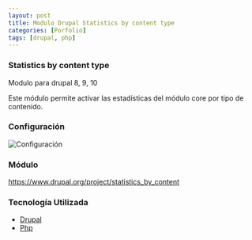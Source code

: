 ```yaml
---
layout: post
title: Modulo Drupal Statistics by content type
categories: [Porfolio]
tags: [drupal, php]
---
```


### Statistics by content type


Modulo para drupal 8, 9, 10

Este módulo permite activar las estadísticas del módulo core por tipo de contenido.



### Configuración
![Configuración](https://www.drupal.org/files/project-images/Screenshot%202023-10-10%20at%2010.04.26.png)


### Módulo

https://www.drupal.org/project/statistics_by_content


### Tecnolog&iacute;a Utilizada
 - [Drupal](https://www.drupal.org/)
 - [Php](https://www.php.net)
